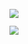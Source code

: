 ![](https://winterliublog.oss-cn-beijing.aliyuncs.com/notes/20211229165344.png)

![](https://winterliublog.oss-cn-beijing.aliyuncs.com/notes/20211229165604.png)

